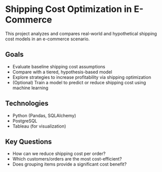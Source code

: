 # Shipping Cost Optimization in E-Commerce

This project analyzes and compares real-world and hypothetical shipping cost models in an e-commerce scenario.

## Goals
- Evaluate baseline shipping cost assumptions
- Compare with a tiered, hypothesis-based model
- Explore strategies to increase profitability via shipping optimization
- (Optional) Train a model to predict or reduce shipping cost using machine learning

## Technologies
- Python (Pandas, SQLAlchemy)
- PostgreSQL
- Tableau (for visualization)

## Key Questions
- How can we reduce shipping cost per order?
- Which customers/orders are the most cost-efficient?
- Does grouping items provide a significant cost benefit?